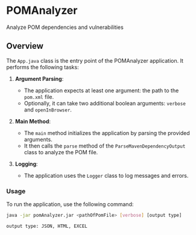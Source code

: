# POMAnalyzer
Analyze POM dependencies and vulnerabilities

## Overview

The `App.java` class is the entry point of the POMAnalyzer application. It performs the following tasks:

1. **Argument Parsing**:
    - The application expects at least one argument: the path to the `pom.xml` file.
    - Optionally, it can take two additional boolean arguments: `verbose` and `openInBrowser`.

2. **Main Method**:
    - The `main` method initializes the application by parsing the provided arguments.
    - It then calls the `parse` method of the `ParseMavenDependencyOutput` class to analyze the POM file.

3. **Logging**:
    - The application uses the `Logger` class to log messages and errors.

### Usage

To run the application, use the following command:

```sh
java -jar pomAnalyzer.jar <pathOfPomFile> [verbose] [output type]

output type: JSON, HTML, EXCEL  
```